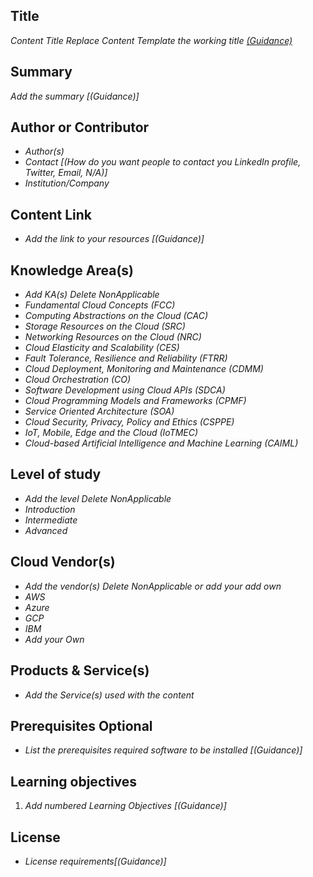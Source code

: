 ## Title

*Content Title Replace Content Template the working title [(Guidance)]()*

## Summary

*Add the summary [(Guidance)]*

## Author or Contributor

- *Author(s)*
- *Contact [(How do you want people to contact you LinkedIn profile, Twitter, Email, N/A)]*
- *Institution/Company*

## Content Link

- *Add the link to your resources [(Guidance)]*

## Knowledge Area(s)

- *Add KA(s) Delete NonApplicable*
- *Fundamental Cloud Concepts (FCC)*
- *Computing Abstractions on the Cloud (CAC)*
- *Storage Resources on the Cloud (SRC)*
- *Networking Resources on the Cloud (NRC)*
- *Cloud Elasticity and Scalability (CES)*
- *Fault Tolerance, Resilience and Reliability (FTRR)*
- *Cloud Deployment, Monitoring and Maintenance (CDMM)*
- *Cloud Orchestration (CO)*
- *Software Development using Cloud APIs (SDCA)*
- *Cloud Programming Models and Frameworks (CPMF)*
- *Service Oriented Architecture (SOA)*
- *Cloud Security, Privacy, Policy and Ethics (CSPPE)*
- *IoT, Mobile, Edge and the Cloud (IoTMEC)*
- *Cloud-based Artificial Intelligence and Machine Learning (CAIML)*

## Level of study

- *Add the level Delete NonApplicable*
- *Introduction*
- *Intermediate*
- *Advanced*

## Cloud Vendor(s)

- *Add the vendor(s) Delete NonApplicable or add your add own* 
- *AWS*
- *Azure*
- *GCP*
- *IBM*
- *Add your Own*

## Products & Service(s)

- *Add the Service(s) used with the content*

## Prerequisites Optional

- *List the prerequisites required software to be installed [(Guidance)]*

## Learning objectives

1. *Add numbered Learning Objectives [(Guidance)]*

## License

- *License requirements[(Guidance)]*